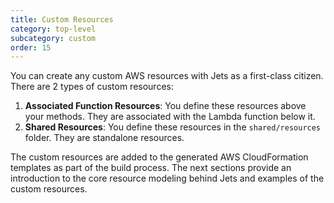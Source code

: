 ```yaml
---
title: Custom Resources
category: top-level
subcategory: custom
order: 15
---
```


You can create any custom AWS resources with Jets as a first-class citizen.  There are 2 types of custom resources:

1. **Associated Function Resources**: You define these resources above your methods. They are associated with the Lambda function below it.
2. **Shared Resources**: You define these resources in the `shared/resources` folder. They are standalone resources.

The custom resources are added to the generated AWS CloudFormation templates as part of the build process. The next sections provide an introduction to the core resource modeling behind Jets and examples of the custom resources.

